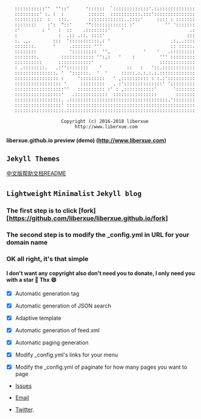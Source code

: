 
       :::::::::::''  ''::'      '::::::  `:::::::::::::'.:::::::::::::::
       :::::::::' :. :  :         ::::::  :::::::::::.:::':::::::::::::::
       ::::::::::  :   :::.       :::::::::::::..::::'     :::: : :::::::
       ::::::::    :':  "::'     '"::::::::::::: :'           '' ':::::::
       :'        : '   :  ::    .::::::::'    '                        .:
       :               :  .:: .::. ::::'                              :::
       :. .,.        :::  ':::::::::::.: '                      .:...::::
       :::::::.      '     .::::::: '''                         :: :::::.
       ::::::::            ':::::::::  '',            '    '   .:::::::::
       ::::::::.        :::::::::::: '':,:   '    :         ''' :::::::::
       ::::::::::      ::::::::::::'                        :::::::::::::
       : .::::::::.   .:''::::::::    '         ::   :   '::.::::::::::::
       :::::::::::::::. '  '::::::.  '  '     :::::.:.:.:.:.:::::::::::::
       :::::::::::::::: :     ':::::::::   ' ,:::::::::: : :.:'::::::::::
       ::::::::::::::::: '     :::::::::   . :'::::::::::::::' ':::::::::
       ::::::::::::::::::''   :::::::::: :' : ,:::::::::::'      ':::::::
       :::::::::::::::::'   .::::::::::::  ::::::::::::::::       :::::::
       :::::::::::::::::. .::::::::::::::::::::::::::::::::::::.'::::::::
       :::::::::::::::::' :::::::::::::::::::::::::::::::::::::::::::::::
       ::::::::::::::::::.:::::::::::::::::::::::::::::::::::::::::::::::

                        Copyright (c) 2016-2018 liberxue
                             http://www.liberxue.com
                           
#### liberxue.github.io preview (demo) (http://www.liberxue.com)

`Jekyll Themes`
----------
[中文版帮助文档README](/ChinaREADME.md)
## `Lightweight`  `Minimalist`  `Jekyll blog`

### The first step is to click [fork][https://github.com/liberxue/liberxue.github.io/fork]
### The second step is to modify the _config.yml in URL for your domain name

### OK all right, it's that simple

#### I don't want any copyright also don't need you to donate, I only need you with a star 🌟  Thx 😄

- [x] Automatic generation tag
- [x] Automatic generation of JSON search
- [x] Adaptive template
- [x] Automatic generation of feed.xml
- [x] Automatic paging generation
- [x] Modify _config.yml's links for your menu
- [x] Modify the _config.yml of paginate for how many pages you want to page


* [Issues](https://github.com/Liberxue/liberxue.github.io/issues)
 
* [Email](mailto:chongzika@gmail.com)
 
* [Twitter](https://twitter.com/xigrug).

